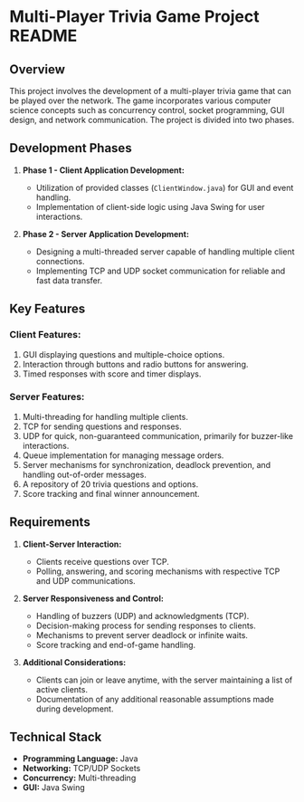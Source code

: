 # Multi-Player Trivia Game Project README

## Overview
This project involves the development of a multi-player trivia game that can be played over the network. The game incorporates various computer science concepts such as concurrency control, socket programming, GUI design, and network communication. The project is divided into two phases.

## Development Phases
1. **Phase 1 - Client Application Development:**
    - Utilization of provided classes (`ClientWindow.java`) for GUI and event handling.
    - Implementation of client-side logic using Java Swing for user interactions.

2. **Phase 2 - Server Application Development:**
    - Designing a multi-threaded server capable of handling multiple client connections.
    - Implementing TCP and UDP socket communication for reliable and fast data transfer.

## Key Features
### Client Features:
1. GUI displaying questions and multiple-choice options.
2. Interaction through buttons and radio buttons for answering.
3. Timed responses with score and timer displays.

### Server Features:
1. Multi-threading for handling multiple clients.
2. TCP for sending questions and responses.
3. UDP for quick, non-guaranteed communication, primarily for buzzer-like interactions.
4. Queue implementation for managing message orders.
5. Server mechanisms for synchronization, deadlock prevention, and handling out-of-order messages.
6. A repository of 20 trivia questions and options.
7. Score tracking and final winner announcement.

## Requirements
1. **Client-Server Interaction:**
    - Clients receive questions over TCP.
    - Polling, answering, and scoring mechanisms with respective TCP and UDP communications.

2. **Server Responsiveness and Control:**
    - Handling of buzzers (UDP) and acknowledgments (TCP).
    - Decision-making process for sending responses to clients.
    - Mechanisms to prevent server deadlock or infinite waits.
    - Score tracking and end-of-game handling.

3. **Additional Considerations:**
    - Clients can join or leave anytime, with the server maintaining a list of active clients.
    - Documentation of any additional reasonable assumptions made during development.

## Technical Stack
- **Programming Language:** Java
- **Networking:** TCP/UDP Sockets
- **Concurrency:** Multi-threading
- **GUI:** Java Swing
